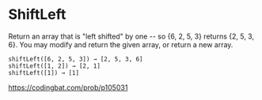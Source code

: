 # ShiftLeft

Return an array that is "left shifted" by one -- so {6, 2, 5, 3} returns {2, 5, 3, 6}. You may modify and return the given array, or return a new array.
```
shiftLeft([6, 2, 5, 3]) → [2, 5, 3, 6]
shiftLeft([1, 2]) → [2, 1]
shiftLeft([1]) → [1]
```
https://codingbat.com/prob/p105031